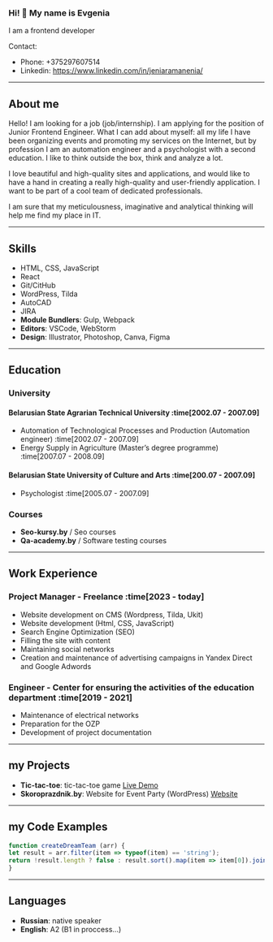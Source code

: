 ### Hi! 👋 My name is Evgenia
I am a frontend developer <br />

Contact:
- Phone: +375297607514
- Linkedin: https://www.linkedin.com/in/jeniaramanenia/
---
## About me

Hello! I am looking for a job (job/internship). I am applying for the position of Junior Frontend Engineer. What I can add about myself: all my life I have been organizing events and promoting my services on the Internet, but by profession I am an automation engineer and a psychologist with a second education. I like to think outside the box, think and analyze a lot.

I love beautiful and high-quality sites and applications, and would like to have a hand in creating a really high-quality and user-friendly application. I want to be part of a cool team of dedicated professionals.

I am sure that my meticulousness, imaginative and analytical thinking will help me find my place in IT.

---
## Skills

- HTML, CSS, JavaScript
- React
- Git/CitHub
- WordPress, Tilda
- AutoCAD
- JIRA
- **Module Bundlers**: Gulp, Webpack
- **Editors**: VSCode, WebStorm
- **Design**: Illustrator, Photoshop, Canva, Figma

---

## Education


### University
#### Belarusian State Agrarian Technical University :time[2002.07 - 2007.09]

- Automation of Technological Processes and Production (Automation engineer) :time[2002.07 - 2007.09]
- Energy Supply in Agriculture (Master’s degree programme)  :time[2007.07 - 2008.09]

#### Belarusian State University of Culture and Arts :time[200.07 - 2007.09]

- Psychologist :time[2005.07 - 2007.09]

### Courses
- **Seo-kursy.by** / Seo courses
- **Qa-academy.by** / Software testing courses

---
## Work Experience

### Project Manager  - Freelance  :time[2023 - today]

- Website development on CMS (Wordpress, Tilda, Ukit)
- Website development (Html, CSS, JavaScript)
- Search Engine Optimization (SEO)
- Filling the site with content
- Maintaining social networks
- Creation and maintenance of advertising campaigns in Yandex Direct and Google Adwords

### Engineer  - Center for ensuring the activities of the education department  :time[2019 - 2021]

- Maintenance of electrical networks
- Preparation for the OZP
- Development of project documentation

---

## my Projects

- **Tic-tac-toe**: tic-tac-toe game [Live Demo](https://jeniaromanenia.github.io/portfolio/tic-tac-toe/)
- **Skoroprazdnik.by**: Website for Event Party (WordPress) [Website](https://www.skoroprazdnik.by/)

---

## my Code Examples

```javascript
function createDreamTeam (arr) {
let result = arr.filter(item => typeof(item) == 'string');
return !result.length ? false : result.sort().map(item => item[0]).join('');
}
```

---

## Languages

* **Russian**: native speaker
* **English**: A2 (B1 in proccess...)